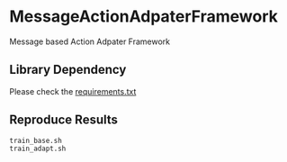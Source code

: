 # MessageActionAdpaterFramework


Message based Action Adpater Framework

## Library Dependency 

Please check the [requirements.txt](assets/requirements.txt) 


## Reproduce Results 


```bash
train_base.sh
train_adapt.sh
```


